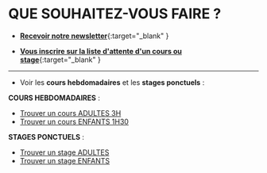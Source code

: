 # QUE SOUHAITEZ-VOUS FAIRE ?      

- [**Recevoir notre newsletter**](https://docs.google.com/forms/d/e/1FAIpQLScDnAGxa7UlusJ0sVcahW_FnYDXCc4BQsAE5W8vGXzb9_z4pg/viewform?entry.1318731939&entry.625861564&entry.1682638982&entry.1661862399&entry.635975601){:target="_blank" }
  
- [**Vous inscrire sur la liste d'attente d'un cours ou stage**](https://forms.gle/RcWEHegz6js46Y7i8){:target="_blank" }


---

- Voir les **cours hebdomadaires** et les **stages ponctuels** :  

**COURS HEBDOMADAIRES** :   
  - [Trouver un cours ADULTES 3H](pages/cours_adultes)    
  - [Trouver un cours ENFANTS 1H30](pages/cours_enfants)     


**STAGES PONCTUELS** :  
  - [Trouver un stage ADULTES](pages/stages_adultes)   
  - [Trouver un stage ENFANTS](pages/stages_enfants)    


